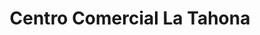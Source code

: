 ---
title: "Centro Comercial La Tahona"
url: /caracas/centro-comercial-la-tahona/
shop: centro comercial
---
